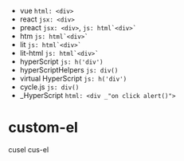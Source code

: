 - vue `html: <div>`
- react `jsx: <div>`
- preact `jsx: <div>`, `` js: html`<div>`  ``
- htm `` js: html`<div>`  ``
- lit `` js: html`<div>`  ``
- lit-html `` js: html`<div>`  ``
- hyperScript `js: h('div')`
- hyperScriptHelpers `js: div()`
- virtual HyperScript `js: h('div')`
- cycle.js `js: div()`
- \_HyperScript `html: <div _"on click alert()">`

# custom-el

cusel cus-el
